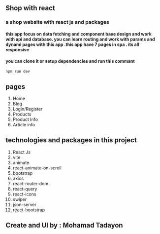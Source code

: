 ## Shop with react

### a shop website with react js and packages 

#### this app focus on data fetching and component base design and work with api and database. you can learn routing and work with params and dynami  pages with this app .this app have 7 pages in spa . its all responsive 
#### you can clone it or setup dependencies and run this commant

```
npm run dev
```

## pages 
1. Home
2. Blog
3. Login/Register
4. Products
5. Product Info
6. Article info

## technologies and packages in this project
1. React Js
2. vite
3. animate
4. react-animate-on-scroll
5. bootstrap
6. axios
7. react-router-dom
8. react-query
9. react-icons
10. swiper
11. json-server
12. react-bootstrap

## Create and UI by : Mohamad Tadayon 
